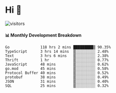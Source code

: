 # Hi 👋
 
![visitors](https://visitor-badge.glitch.me/badge?page_id=sorcererxw.sorcererx)

#### 📊 Monthly Development Breakdown

<!--START_SECTION:waka-->
```text
Go              118 hrs 2 mins █████████▒ 90.35%
TypeScript      3 hrs 14 mins  ▒░░░░░░░░░ 2.48%
Text            3 hrs 6 mins   ▒░░░░░░░░░ 2.38%
Thrift          1 hr           ▒░░░░░░░░░ 0.77%
JavaScript      48 mins        ▒░░░░░░░░░ 0.62%
go.mod          45 mins        ▒░░░░░░░░░ 0.58%
Protocol Buffer 40 mins        ▒░░░░░░░░░ 0.52%
protobuf        38 mins        ▒░░░░░░░░░ 0.49%
JSON            31 mins        ▒░░░░░░░░░ 0.40%
SQL             25 mins        ▒░░░░░░░░░ 0.32%
```
<!--END_SECTION:waka-->
